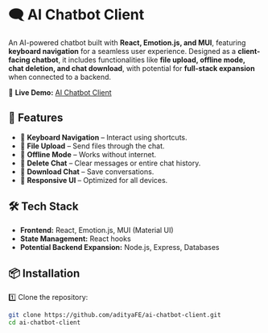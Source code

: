 # 🗨️ AI Chatbot Client

An AI-powered chatbot built with **React, Emotion.js, and MUI**, featuring **keyboard navigation** for a seamless user experience. Designed as a **client-facing chatbot**, it includes functionalities like **file upload, offline mode, chat deletion, and chat download**, with potential for **full-stack expansion** when connected to a backend.

🔗 **Live Demo:** [AI Chatbot Client](https://ai-chat-bot-client.netlify.app/)

## 🚀 Features
- 🔹 **Keyboard Navigation** – Interact using shortcuts.
- 🔹 **File Upload** – Send files through the chat.
- 🔹 **Offline Mode** – Works without internet.
- 🔹 **Delete Chat** – Clear messages or entire chat history.
- 🔹 **Download Chat** – Save conversations.
- 🔹 **Responsive UI** – Optimized for all devices.

## 🛠️ Tech Stack
- **Frontend:** React, Emotion.js, MUI (Material UI)
- **State Management:** React hooks
- **Potential Backend Expansion:** Node.js, Express, Databases

## 📦 Installation
1️⃣ Clone the repository:  
```sh
git clone https://github.com/adityaFE/ai-chatbot-client.git
cd ai-chatbot-client